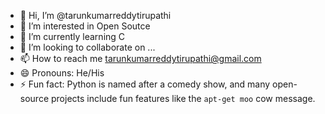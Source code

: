 - 👋 Hi, I’m @tarunkumarreddytirupathi
- 👀 I’m interested in Open Soutce
- 🌱 I’m currently learning C
- 💞️ I’m looking to collaborate on ...
- 📫 How to reach me tarunkumarreddytirupathi@gmail.com
- 😄 Pronouns: He/His
- ⚡ Fun fact:  Python is named after a comedy show, and many open-source projects include fun features like the `apt-get moo` cow message.

